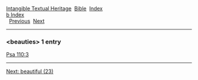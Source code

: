 [Intangible Textual Heritage](../../index)  [Bible](../index) 
[Index](index)   
[b Index](_b_)  
  [Previous](c01155)  [Next](c01157) 

------------------------------------------------------------------------

### &lt;beauties&gt; 1 entry

[Psa 110:3](../kjv/psa110.htm#003)  

------------------------------------------------------------------------

[Next: beautiful (23)](c01157)
